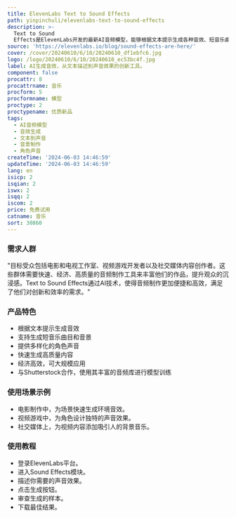 ```yaml
---
title: ElevenLabs Text to Sound Effects
path: yinpinchuli/elevenlabs-text-to-sound-effects
description: >-
  Text to Sound
  Effects是ElevenLabs开发的最新AI音频模型，能够根据文本提示生成各种音效、短音乐曲目、音景和角色声音。它代表了音频制作领域的重大创新，为电影电视工作室、视频游戏开发者和社交媒体内容创作者提供了快速、经济、大规模生成丰富沉浸式音景的工具。该产品通过与Shutterstock的合作，利用其丰富的音频库中的授权曲目，经过精细调整，为现代创作者创造了一个多功能的新工具。
source: 'https://elevenlabs.io/blog/sound-effects-are-here/'
cover: /cover/20240610/6/10/20240610_df1ebfc6.jpg
logo: /logo/20240610/6/10/20240610_ec53bc4f.jpg
label: AI生成音效，从文本描述到声音效果的创新工具。
component: false
procattr: 8
procattrname: 音乐
procform: 5
procformname: 模型
proctype: 2
proctypename: 优质新品
tags:
  - AI音频模型
  - 音效生成
  - 文本到声音
  - 音景制作
  - 角色声音
createTime: '2024-06-03 14:46:59'
updateTime: '2024-06-03 14:46:59'
lang: en
isicp: 2
isqian: 2
iswx: 2
isqq: 2
iscom: 2
price: 免费试用
catname: 音乐
sort: 30860
---
```




### 需求人群
"目标受众包括电影和电视工作室、视频游戏开发者以及社交媒体内容创作者。这些群体需要快速、经济、高质量的音频制作工具来丰富他们的作品，提升观众的沉浸感。Text to Sound Effects通过AI技术，使得音频制作更加便捷和高效，满足了他们对创新和效率的需求。"

### 产品特色
* 根据文本提示生成音效
* 支持生成短音乐曲目和音景
* 提供多样化的角色声音
* 快速生成高质量内容
* 经济高效，可大规模应用
* 与Shutterstock合作，使用其丰富的音频库进行模型训练

### 使用场景示例
* 电影制作中，为场景快速生成环境音效。
* 视频游戏中，为角色设计独特的声音效果。
* 社交媒体上，为视频内容添加吸引人的背景音乐。

### 使用教程
* 登录ElevenLabs平台。
* 进入Sound Effects模块。
* 描述你需要的声音效果。
* 点击生成按钮。
* 审查生成的样本。
* 下载最佳结果。

  
